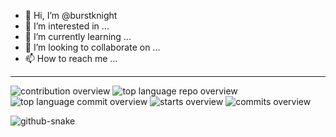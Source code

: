 - 👋 Hi, I’m @burstknight
- 👀 I’m interested in ...
- 🌱 I’m currently learning ...
- 💞️ I’m looking to collaborate on ...
- 📫 How to reach me ...

<!---
burstknight/burstknight is a ✨ special ✨ repository because its `README.md` (this file) appears on your GitHub profile.
You can click the Preview link to take a look at your changes.
--->

------------------
![contribution overview](http://github-profile-summary-cards.vercel.app/api/cards/profile-details?username=burstknight&theme=onedark)
![top language repo overview](http://github-profile-summary-cards.vercel.app/api/cards/repos-per-language?username=burstknight&theme=onedark)
![top language commit overview](http://github-profile-summary-cards.vercel.app/api/cards/most-commit-language?username=burstknight&theme=onedark)
![starts overview](http://github-profile-summary-cards.vercel.app/api/cards/stats?username=burstknight&theme=onedark)
![commits overview](http://github-profile-summary-cards.vercel.app/api/cards/productive-time?username=burstknight&theme=onedark&utcOffset=8)

<picture align="center">
  <source media="(prefers-color-scheme: dark)" srcset="https://raw.githubusercontent.com/burstknight/burstknight/output/github-contribution-grid-snake-dark.svg" />
  <source media="(prefers-color-scheme: light)" srcset="https://raw.githubusercontent.com/burstknight/burstknight/output/github-contribution-grid-snake-dark.svg" />
  <img alt="github-snake" src="github-snake.svg" />
</picture>
